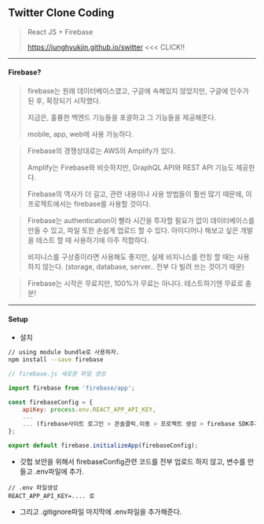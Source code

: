 ## Twitter Clone Coding

> React JS + Firebase
>
> https://junghyukjin.github.io/switter <<< CLICK!!

----

#### Firebase?

> firebase는 원래 데이터베이스였고, 구글에 속해있지 않았지만, 구글에 인수가 된 후, 확장되기 시작했다.
>
> 지금은, 훌륭한 백엔드 기능들을 포괄하고 그 기능들을 제공해준다.
>
> mobile, app, web에 사용 가능하다.

> Firebase의 경쟁상대로는 AWS의 Amplify가 있다.
>
> Amplify는 Firebase와 비슷하지만, GraphQL API와 REST API 기능도 제공한다.
>
> Firebase의 역사가 더 길고, 관련 내용이나 사용 방법들이 훨씬 많기 때문에, 이 프로젝트에서는 firebase를 사용할 것이다.

> Firebase는 authentication이 빨라 시간을 투자할 필요가 없이 데이터베이스를 만들 수 있고, 파일 토한 손쉽게 업로드 할 수 있다. 아이디어나 해보고 싶은 개발을 테스트 할 때 사용하기에 아주 적합하다.
>
> 비지니스를 구상중이라면 사용해도 좋지만, 실제 비지니스를 런칭 할 때는 사용하지 않는다. (storage, database, server.. 전부 다 빌려 쓰는 것이기 때문)

> Firebase는 시작은 무료지만, 100%가 무료는 아니다. 테스트하기엔 무료로 충분!

---

#### Setup

- 설치

```bash
// using module bundle로 사용하자.
npm install --save firebase
```

```js
// firebase.js 새로운 파일 생성

import firebase from 'firebase/app';

const firebaseConfig = {
	apiKey: process.env.REACT_APP_API_KEY,
	...
	... (firebase사이트 로그인 > 콘솔클릭,이동 > 프로젝트 생성 > firebase SDK추가 )
};

export default firebase.initializeApp(firebaseConfig);
```

- 깃헙 보안을 위해서 firebaseConfig관련 코드를 전부 업로드 하지 않고, 변수를 만들고 .env파일에 추가.

```
// .env 파일생성
REACT_APP_API_KEY=.... 로 
```

- 그리고 .gitignore파일 마지막에 .env파일을 추가해준다.

